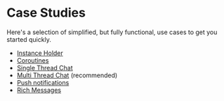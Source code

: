 # Case Studies

Here's a selection of simplified, but fully functional, use cases to get you started quickly.

- [Instance Holder](cs-instance-holder.md)
- [Coroutines](cs-coroutines.md)
- [Single Thread Chat](cs-single-thread.md)
- [Multi Thread Chat](cs-multi-thread.md) (recommended)
- [Push notifications](cs-push-notifications.md)
- [Rich Messages](cs-rich-messages.md)
